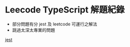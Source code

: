 # Leecode TypeScript 解題紀錄

 - 部分問題有分 jest 及 leetcode 可運行之解法
 - 跳過太深太專業的問題

[jest](https://medium.com/unalai/jest-%E5%96%AE%E5%85%83%E6%B8%AC%E8%A9%A6%E5%AD%B8%E7%BF%92%E7%AD%86%E8%A8%98-getting-started-using-matchers-6f99ca314ca8)